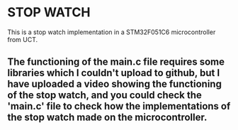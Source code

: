 # STOP WATCH
This is a stop watch implementation in a STM32F051C6 microcontroller from UCT.

## The functioning of the main.c file requires some libraries which I couldn't upload to github, but I have uploaded a video showing the functioning of the stop watch, and you could check the 'main.c' file to check how the implementations of the stop watch made on the microcontroller.
